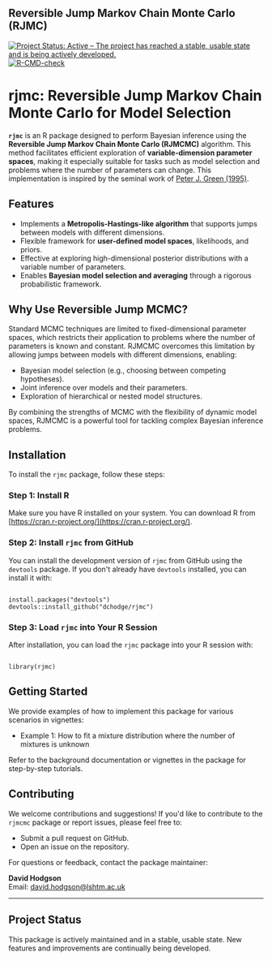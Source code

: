 ## Reversible Jump Markov Chain Monte Carlo (RJMC)

[![Project Status: Active – The project has reached a stable, usable state and is being actively developed.](https://www.repostatus.org/badges/latest/active.svg)](https://www.repostatus.org/#active)
[![R-CMD-check](https://github.com/seroanalytics/serojump/actions/workflows/R-CMD-check.yaml/badge.svg)](https://github.com/seroanalytics/serojump/actions/workflows/R-CMD-check.yaml)

# rjmc: Reversible Jump Markov Chain Monte Carlo for Model Selection

**`rjmc`** is an R package designed to perform Bayesian inference using the **Reversible Jump Markov Chain Monte Carlo (RJMCMC)** algorithm. This method facilitates efficient exploration of **variable-dimension parameter spaces**, making it especially suitable for tasks such as model selection and problems where the number of parameters can change. This implementation is inspired by the seminal work of [Peter J. Green (1995)](https://people.maths.bris.ac.uk/~mapjg/papers/RJMCMCBka.pdf).

## Features

* Implements a **Metropolis-Hastings-like algorithm** that supports jumps between models with different dimensions.
* Flexible framework for **user-defined model spaces**, likelihoods, and priors.
* Effective at exploring high-dimensional posterior distributions with a variable number of parameters.
* Enables **Bayesian model selection and averaging** through a rigorous probabilistic framework.

## Why Use Reversible Jump MCMC?

Standard MCMC techniques are limited to fixed-dimensional parameter spaces, which restricts their application to problems where the number of parameters is known and constant. RJMCMC overcomes this limitation by allowing jumps between models with different dimensions, enabling:

* Bayesian model selection (e.g., choosing between competing hypotheses).
* Joint inference over models and their parameters.
* Exploration of hierarchical or nested model structures.

By combining the strengths of MCMC with the flexibility of dynamic model spaces, RJMCMC is a powerful tool for tackling complex Bayesian inference problems.

## Installation

To install the `rjmc` package, follow these steps:

### Step 1: Install R

Make sure you have R installed on your system. You can download R from [https://cran.r-project.org/](https://cran.r-project.org/).

### Step 2: Install `rjmc` from GitHub

You can install the development version of `rjmc` from GitHub using the `devtools` package. If you don't already have `devtools` installed, you can install it with:

```{r}

install.packages("devtools") 
devtools::install_github("dchodge/rjmc")

```

### Step 3: Load `rjmc` into Your R Session

After installation, you can load the `rjmc` package into your R session with:

```{r}

library(rjmc)

```

## Getting Started

We provide examples of how to implement this package for various scenarios in vignettes:

- Example 1: How to fit a mixture distribution where the number of mixtures is unknown

Refer to the background documentation or vignettes in the package for step-by-step tutorials.

## Contributing

We welcome contributions and suggestions! If you'd like to contribute to the `rjmcmc` package or report issues, please feel free to:

- Submit a pull request on GitHub.
- Open an issue on the repository.

For questions or feedback, contact the package maintainer:

**David Hodgson**  
Email: [david.hodgson@lshtm.ac.uk](mailto:david.hodgson@lshtm.ac.uk)

---

## Project Status

This package is actively maintained and in a stable, usable state. New features and improvements are continually being developed.